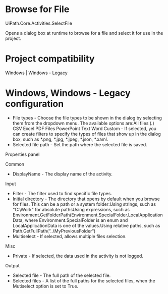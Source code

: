 ﻿# Browse for File

UiPath.Core.Activities.SelectFile

Opens a dialog box at runtime to browse for a file and select it for use in the project.

# Project compatibility

Windows | Windows - Legacy

# Windows, Windows - Legacy configuration

* File types - Choose the file types to be shown in the dialog by selecting them from the dropdown menu. The available options are:All files (*.*) CSV Excel PDF Files PowerPoint Text Word Custom - If selected, you can create filters to specify the types of files that show up in the dialog box, such as *.png, *.jpg, *.jpeg, *.json, *.xaml.
* Selected file path - Set the path where the selected file is saved.

Properties panel

Common

* DisplayName - The display name of the activity.

Input

* Filter - The filter used to find specific file types.
* Initial directory - The directory that opens by default when you browse for files. This can be a path or a system folder:Using strings, such as "C:\Work" for absolute pathsUsing expressions, such as Environment.GetFolderPath(Environment.SpecialFolder.LocalApplicationData, where Environment.SpecialFolder is an enum and LocalApplicationData is one of the values.Using relative paths, such as Path.GetFullPath(“..\MyPreviousFolder“)
* Multiselect - If selected, allows multiple files selection.

Misc

* Private - If selected, the data used in the activity is not logged.

Output

* Selected file - The full path of the selected file.
* Selected files - A list of the full paths for the selected files, when the Mutiselect option is set to True.
